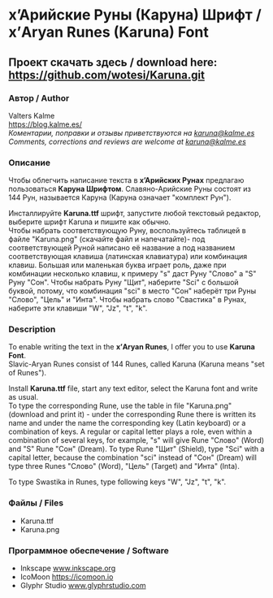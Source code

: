 # х’Арийские Руны (Каруна) Шрифт /  х’Aryan Runes (Karuna) Font
## Проект скачать здесь / download here: https://github.com/wotesi/Karuna.git
### Автор / Author
Valters Kalme  
https://blog.kalme.es/  
*Коментарии, поправки и отзывы приветствуются на karuna@kalme.es  
Comments, corrections and reviews are welcome at karuna@kalme.es*
### Описание
Чтобы облегчить написание текста в **х’Арийских Рунах** предлагаю пользоваться **Каруна Шрифтом**.
Славяно-Арийские Руны состоят из 144 Рун, называется Каруна (Каруна означает "комплект Рун").

Инсталлируйте **Karuna.ttf** шрифт, запустите любой текстовый редактор, выберите шрифт Karuna и пишите как обычно.  
Чтобы набрать соответствующую Руну, воспользуйтесь таблицей в файле "Karuna.png" (скачайте файл и напечатайте)- под соответствующей Руной написано её название а под названием соответствующая клавиша (латинская клавиатура) или комбинация клавиш. Большая или маленькая буква играет роль, даже при комбинации несколько клавиш, к примеру "s" даст Руну "Слово" а "S" Руну "Сон". Чтобы набрать Руну "Щит", наберите "Sci" с большой буквой, потому, что комбинация "sci" в место "Сон" наберёт три Руны "Слово", "Цель" и "Инта".
Чтобы набрать слово "Свастика" в Рунах, наберите эти клавиши "W", "Jz", "t", "k".

### Description
To enable writing the text in the **х’Aryan Runes**, I offer you to use **Karuna Font**.  
Slavic-Aryan Runes consist of 144 Runes, called Karuna (Karuna means "set of Runes").

Install **Karuna.ttf** file, start any text editor, select the Karuna font and write as usual.  
To type the corresponding Rune, use the table in file "Karuna.png" (download and print it) - under the corresponding Rune there is written its name and under the name the corresponding key (Latin keyboard) or a combination of keys. A regular or capital letter plays a role, even within a combination of several keys, for example, "s" will give Rune "Слово" (Word) and "S" Rune "Сон" (Dream). To type Rune "Щит" (Shield), type "Sci" with a capital letter, because the combination "sci" instead of "Сон" (Dream) will type three Runes "Слово" (Word), "Цель" (Target) and "Инта" (Inta).

To type Swastika in Runes, type following keys "W", "Jz", "t", "k".
### Файлы / Files
* Karuna.ttf
* Karuna.png
### Программное обеспечение / Software
* Inkscape www.inkscape.org
* IcoMoon https://icomoon.io
* Glyphr Studio www.glyphrstudio.com
